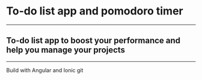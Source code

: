 # To-do list app and pomodoro timer

---

## To-do list app to boost your performance and help you manage your projects

---

Build with Angular and Ionic
git
